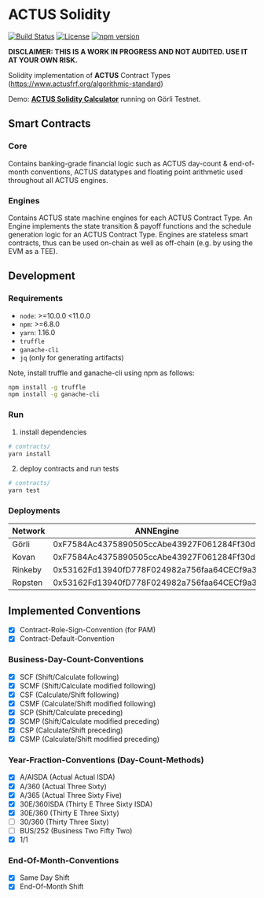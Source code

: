 # **ACTUS** Solidity

[![Build Status](https://travis-ci.org/atpar/actus-solidity.svg?branch=master)](https://travis-ci.org/atpar/actus-solidity)
[![License](https://img.shields.io/badge/License-Apache%202.0-blue.svg)](https://opensource.org/licenses/Apache-2.0)
[![npm version](http://img.shields.io/npm/v/actus-solidity.svg?style=flat)](https://npmjs.org/package/actus-solidity "View this project on npm")

**DISCLAIMER: THIS IS A WORK IN PROGRESS AND NOT AUDITED. USE IT AT YOUR OWN RISK.**

Solidity implementation of **ACTUS** Contract Types (https://www.actusfrf.org/algorithmic-standard)

Demo: [**ACTUS Solidity Calculator**](https://www.atpar.io/actus-solidity-tool/dist/index.html) running on Görli Testnet.

## Smart Contracts

### Core
Contains banking-grade financial logic such as ACTUS day-count & end-of-month conventions, ACTUS datatypes and floating point arithmetic used throughout all ACTUS engines. 

### Engines
Contains ACTUS state machine engines for each ACTUS Contract Type. An Engine implements the state transition & payoff functions and the schedule generation logic for an ACTUS Contract Type. Engines are stateless smart contracts, thus can be used on-chain as well as off-chain (e.g. by using the EVM as a TEE).

## Development

### Requirements
- `node`: >=10.0.0 <11.0.0
- `npm`: >=6.8.0
- `yarn`: 1.16.0
- `truffle`
- `ganache-cli`
- `jq` (only for generating artifacts)

Note, install truffle and ganache-cli using npm as follows:
```sh
npm install -g truffle
npm install -g ganache-cli
```

### Run
1. install dependencies
```sh
# contracts/
yarn install
```

2. deploy contracts and run tests
```sh
# contracts/
yarn test
```

### Deployments
| Network  | ANNEngine                                  | PAMEngine                                  | SignedMath                                 |
|----------|--------------------------------------------|--------------------------------------------|--------------------------------------------|
| Görli    | 0xF7584Ac4375890505ccAbe43927F061284Ff30dD | 0xAd135adab829EEdc52a1c5c24741F4196f2D71A0 | 0xE9692a8E5eAaE6a01A82BB734A42cBA0A9b0541a |
| Kovan    | 0xF7584Ac4375890505ccAbe43927F061284Ff30dD | 0xAd135adab829EEdc52a1c5c24741F4196f2D71A0 | 0xE9692a8E5eAaE6a01A82BB734A42cBA0A9b0541a |
| Rinkeby  | 0x53162Fd13940fD778F024982a756faa64CECf9a3 | 0xBDB1624D894A62b4fB3B3D9bE20b1F69Ba969cD4 | 0x27bd9D7c156AF2BC60e0B2b458D716e080066697 |
| Ropsten  | 0x53162Fd13940fD778F024982a756faa64CECf9a3 | 0xBDB1624D894A62b4fB3B3D9bE20b1F69Ba969cD4 | 0x27bd9D7c156AF2BC60e0B2b458D716e080066697 |

## Implemented Conventions
- [x] Contract-Role-Sign-Convention (for PAM)
- [x] Contract-Default-Convention

### Business-Day-Count-Conventions
- [x] SCF (Shift/Calculate following)
- [x] SCMF (Shift/Calculate modified following)
- [x] CSF (Calculate/Shift following)
- [x] CSMF (Calculate/Shift modified following)
- [x] SCP (Shift/Calculate preceding)
- [x] SCMP (Shift/Calculate modified preceding)
- [x] CSP (Calculate/Shift preceding)
- [x] CSMP (Calculate/Shift modified preceding)

### Year-Fraction-Conventions (Day-Count-Methods)
- [x] A/AISDA (Actual Actual ISDA)
- [x] A/360 (Actual Three Sixty)
- [x] A/365 (Actual Three Sixty Five)
- [x] 30E/360ISDA (Thirty E Three Sixty ISDA)
- [x] 30E/360 (Thirty E Three Sixty)
- [ ] 30/360 (Thirty Three Sixty)
- [ ] BUS/252 (Business Two Fifty Two)
- [x] 1/1

### End-Of-Month-Conventions
- [x] Same Day Shift
- [x] End-Of-Month Shift
